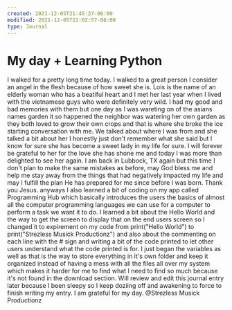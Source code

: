 ```yaml
---
created: 2021-12-05T21:45:37-06:00
modified: 2021-12-05T22:02:57-06:00
type: Journal
---
```


# My day + Learning Python

I walked for a pretty long time today. I walked to a great person I consider an angel in the flesh because of how sweet she is. Lois is the name of an elderly woman who has a beatiful heart and I met her last year when I lived with the vietnamese guys who were definitely very wild. I had my good and bad memories with them but one day as I was wareting on of the asians names garden it so happened the neighbor was watering her own garden as they both loved to grow their own crops and that is where she broke the ice starting  conversation with me. We talked about where I was from and she talked a bit about her I honestly just don't remember what she said but I know for sure she has become a sweet lady in my life for sure. I will forever be grateful to her for the love she has shone me and today I was more than delighted to see her again. I am back in Lubbock, TX again but this time I don't plan to make the same mistakes as before, may God bless me and help me stay away from the things that had negatively impacted my life and may I fulfill the plan He has prepared for me since before I was born. Thank you Jesus. anyways I also learned a bit of coding on my app called Programming Hub which basically introduces the users the basics of almost all the computer programming languages we can use for a computer to perform a task we want it to do. I learned a bit about the Hello World and the way to get the screen to display that on the end users screen so I changed it to expirement on my code from print("Hello World") to print("Strezless Musick Productionz") and also about the commenting on each line with the # sign and writing a bit of the code printed to let other users understand what the code printed is for. I just began the variables as well as that is the way to store everything in it's own folder and keep it organized instead of having a mess with all the files  all over my system which makes it harder for me to find what I need to find so much because it's not found in the download section. Will review and edit this journal entry later because I been sleepy so I keep doziing off and awakening to force to finish writing my entry. I am grateful for my day. 
@Strezless Musick Productionz
